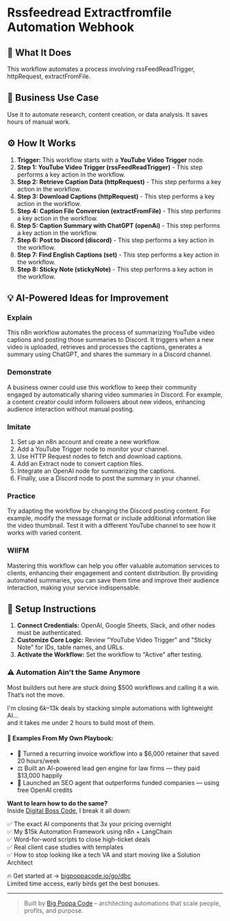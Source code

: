 # Rssfeedread Extractfromfile Automation Webhook

## 🚀 What It Does
This workflow automates a process involving rssFeedReadTrigger, httpRequest, extractFromFile.

## 💼 Business Use Case
Use it to automate research, content creation, or data analysis. It saves hours of manual work.

## ⚙️ How It Works
1.  **Trigger:** This workflow starts with a **YouTube Video Trigger** node.
2. **Step 1: YouTube Video Trigger (rssFeedReadTrigger)** - This step performs a key action in the workflow.
3. **Step 2: Retrieve Caption Data (httpRequest)** - This step performs a key action in the workflow.
4. **Step 3: Download Captions (httpRequest)** - This step performs a key action in the workflow.
5. **Step 4: Caption File Conversion (extractFromFile)** - This step performs a key action in the workflow.
6. **Step 5: Caption Summary with ChatGPT (openAi)** - This step performs a key action in the workflow.
7. **Step 6: Post to Discord (discord)** - This step performs a key action in the workflow.
8. **Step 7: Find English Captions (set)** - This step performs a key action in the workflow.
9. **Step 8: Sticky Note (stickyNote)** - This step performs a key action in the workflow.

## 💡 AI-Powered Ideas for Improvement
### Explain
This n8n workflow automates the process of summarizing YouTube video captions and posting those summaries to Discord. It triggers when a new video is uploaded, retrieves and processes the captions, generates a summary using ChatGPT, and shares the summary in a Discord channel.

### Demonstrate
A business owner could use this workflow to keep their community engaged by automatically sharing video summaries in Discord. For example, a content creator could inform followers about new videos, enhancing audience interaction without manual posting.

### Imitate
1. Set up an n8n account and create a new workflow.
2. Add a YouTube Trigger node to monitor your channel.
3. Use HTTP Request nodes to fetch and download captions.
4. Add an Extract node to convert caption files.
5. Integrate an OpenAI node for summarizing the captions.
6. Finally, use a Discord node to post the summary in your channel.

### Practice
Try adapting the workflow by changing the Discord posting content. For example, modify the message format or include additional information like the video thumbnail. Test it with a different YouTube channel to see how it works with varied content.

### WIIFM
Mastering this workflow can help you offer valuable automation services to clients, enhancing their engagement and content distribution. By providing automated summaries, you can save them time and improve their audience interaction, making your service indispensable.

## 🔧 Setup Instructions
1. **Connect Credentials:** OpenAI, Google Sheets, Slack, and other nodes must be authenticated.
2. **Customize Core Logic:** Review "YouTube Video Trigger" and "Sticky Note" for IDs, table names, and URLs.
3. **Activate the Workflow:** Set the workflow to "Active" after testing.

### ⚠️ Automation Ain’t the Same Anymore

Most builders out here are stuck doing $500 workflows and calling it a win.  
That’s not the move.  

I'm closing $6k–$13k deals by stacking simple automations with lightweight AI...  
and it takes me under 2 hours to build most of them.

#### 🧠 Examples From My Own Playbook:
- 🔁 Turned a recurring invoice workflow into a $6,000 retainer that saved 20 hours/week  
- ⚖️ Built an AI-powered lead gen engine for law firms — they paid $13,000 happily  
- 🚀 Launched an SEO agent that outperforms funded companies — using free OpenAI credits  

**Want to learn how to do the same?**  
Inside [Digital Boss Code](https://bigpoppacode.io/go/dbc), I break it all down:

✅ The exact AI components that 3x your pricing overnight  
✅ My $15k Automation Framework using n8n + LangChain  
✅ Word-for-word scripts to close high-ticket deals  
✅ Real client case studies with templates  
✅ How to stop looking like a tech VA and start moving like a Solution Architect  

🔥 Get started at → [bigpoppacode.io/go/dbc](https://bigpoppacode.io/go/dbc)  
Limited time access, early birds get the best bonuses.

---
> Built by [Big Poppa Code](https://bigpoppacode.io) – architecting automations that scale people, profits, and purpose.
